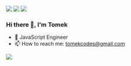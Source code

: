 [<img src="https://img.shields.io/badge/linkedin-blue.svg?&style=for-the-badge&logo=linkedin&logoColor=white" />](https://www.linkedin.com/in/wisniewski-tomasz/)
[<img src="https://img.shields.io/badge/github-black.svg?&style=for-the-badge&logo=github&logoColor=white" />](https://github.com/developertomek/)
[<img src="https://img.shields.io/badge/instagram-ff69b4.svg?&style=for-the-badge&logo=instagram&logoColor=white" />](https://instagram.com/developertomek/)


### Hi there 👋, I'm Tomek

- 🏢 JavaScript Engineer
- 📫 How to reach me: tomekcodes@gmail.com

![](https://komarev.com/ghpvc/?username=developertomek)
